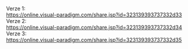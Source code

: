 Verze 1:<br>
https://online.visual-paradigm.com/share.jsp?id=323139393737332d33<br>
Verze 2:<br>
https://online.visual-paradigm.com/share.jsp?id=323139393737332d34<br>
Verze 3:<br>
https://online.visual-paradigm.com/share.jsp?id=323139393737332d35<br>
